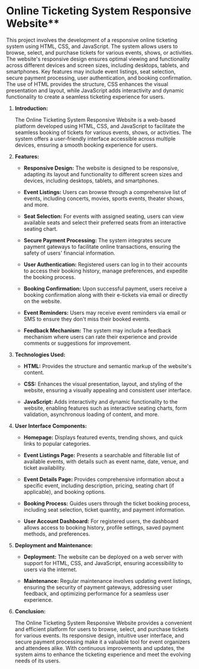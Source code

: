 # Online Ticketing System Responsive Website**

This project involves the development of a responsive online ticketing system using HTML, CSS, and JavaScript. The system allows users to browse, select, and purchase tickets for various events, shows, or activities. The website's responsive design ensures optimal viewing and functionality across different devices and screen sizes, including desktops, tablets, and smartphones. Key features may include event listings, seat selection, secure payment processing, user authentication, and booking confirmation. The use of HTML provides the structure, CSS enhances the visual presentation and layout, while JavaScript adds interactivity and dynamic functionality to create a seamless ticketing experience for users.

1. **Introduction:**
   
   The Online Ticketing System Responsive Website is a web-based platform developed using HTML, CSS, and JavaScript to facilitate the seamless booking of tickets for various events, shows, or activities. The system offers a user-friendly interface accessible across multiple devices, ensuring a smooth booking experience for users.

2. **Features:**
   
   - **Responsive Design:** The website is designed to be responsive, adapting its layout and functionality to different screen sizes and devices, including desktops, tablets, and smartphones.
   
   - **Event Listings:** Users can browse through a comprehensive list of events, including concerts, movies, sports events, theater shows, and more.
   
   - **Seat Selection:** For events with assigned seating, users can view available seats and select their preferred seats from an interactive seating chart.
   
   - **Secure Payment Processing:** The system integrates secure payment gateways to facilitate online transactions, ensuring the safety of users' financial information.
   
   - **User Authentication:** Registered users can log in to their accounts to access their booking history, manage preferences, and expedite the booking process.
   
   - **Booking Confirmation:** Upon successful payment, users receive a booking confirmation along with their e-tickets via email or directly on the website.
   
   - **Event Reminders:** Users may receive event reminders via email or SMS to ensure they don't miss their booked events.
   
   - **Feedback Mechanism:** The system may include a feedback mechanism where users can rate their experience and provide comments or suggestions for improvement.

3. **Technologies Used:**
   
   - **HTML:** Provides the structure and semantic markup of the website's content.
   
   - **CSS:** Enhances the visual presentation, layout, and styling of the website, ensuring a visually appealing and consistent user interface.
   
   - **JavaScript:** Adds interactivity and dynamic functionality to the website, enabling features such as interactive seating charts, form validation, asynchronous loading of content, and more.

4. **User Interface Components:**
   
   - **Homepage:** Displays featured events, trending shows, and quick links to popular categories.
   
   - **Event Listings Page:** Presents a searchable and filterable list of available events, with details such as event name, date, venue, and ticket availability.
   
   - **Event Details Page:** Provides comprehensive information about a specific event, including description, pricing, seating chart (if applicable), and booking options.
   
   - **Booking Process:** Guides users through the ticket booking process, including seat selection, ticket quantity, and payment information.
   
   - **User Account Dashboard:** For registered users, the dashboard allows access to booking history, profile settings, saved payment methods, and preferences.

5. **Deployment and Maintenance:**
   
   - **Deployment:** The website can be deployed on a web server with support for HTML, CSS, and JavaScript, ensuring accessibility to users via the internet.
   
   - **Maintenance:** Regular maintenance involves updating event listings, ensuring the security of payment gateways, addressing user feedback, and optimizing performance for a seamless user experience.

6. **Conclusion:**
   
   The Online Ticketing System Responsive Website provides a convenient and efficient platform for users to browse, select, and purchase tickets for various events. Its responsive design, intuitive user interface, and secure payment processing make it a valuable tool for event organizers and attendees alike. With continuous improvements and updates, the system aims to enhance the ticketing experience and meet the evolving needs of its users.
